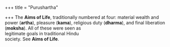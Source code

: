 +++
title = "Purushartha"

+++
The **Aims of Life**, traditionally numbered at four: material wealth and  
power (**artha**), pleasure (**kama**), religious duty (**dharma**), and final liberation (**moksha**). All of these were seen as  
legitimate goals in traditional Hindu  
society. See **Aims of Life**.